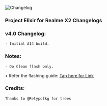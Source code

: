 ![Changelog](https://i.imgur.com/MsgqFFz.png)

### Project Elixir for Realme X2 Changelogs

### v4.0 Changelog:

```
- Initial A14 build.
```
### Notes:

```
- Do Clean flash only.
```
• Refer the flashing guide: [Tap here for Link](https://github.com/ProjectElixir-Devices/Wiki/blob/UNO/X2.md)

### Credits:

```
Thanks to @Retypolkg for trees
```

